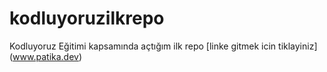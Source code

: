 # kodluyoruzilkrepo
Kodluyoruz Eğitimi kapsamında açtığım ilk repo
[linke gitmek icin tiklayiniz] (www.patika.dev)